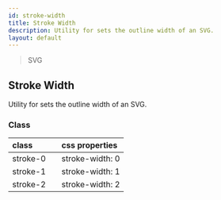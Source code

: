 ```yaml
---
id: stroke-width
title: Stroke Width
description: Utility for sets the outline width of an SVG.
layout: default
---
```


> SVG

## Stroke Width

Utility for sets the outline width of an SVG.

### Class

| <span class="px-3 py-1 text-white bg-charcoal-100 rounded-full">class</span> | | <span class="px-3 py-1 text-white bg-charcoal-100 rounded-full">css properties</span> |
|:--|:--|:--|
| stroke-0 |  | stroke-width: 0 |
| stroke-1 |  | stroke-width: 1 |
| stroke-2 |  | stroke-width: 2 |
